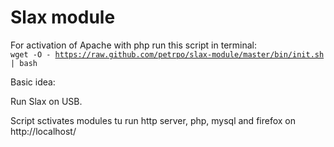 Slax module
================

For activation of Apache with php run this script in terminal:
<code>
wget -O - https://raw.github.com/petrpo/slax-module/master/bin/init.sh | bash
</code>

Basic idea:

Run Slax on USB.

Script sctivates modules tu run http server, php, mysql and firefox on http://localhost/
